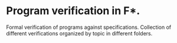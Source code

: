 # Program verification in F*.

Formal verification of programs against specifications. Collection of different verifications organized by topic in different folders.